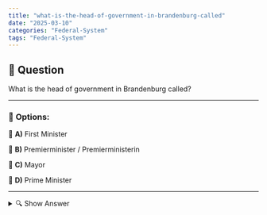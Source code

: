 ```yaml
---
title: "what-is-the-head-of-government-in-brandenburg-called"
date: "2025-03-10"
categories: "Federal-System"
tags: "Federal-System"
---
```


## 📌 **Question**

What is the head of government in Brandenburg called?



---

### 📝 **Options:**

🔘 **A)** First Minister

🔘 **B)** Premierminister / Premierministerin

🔘 **C)** Mayor

🔘 **D)** Prime Minister

---

<details>
  <summary>🔍 Show Answer</summary>

  <p>
💡  <b>Correct Answer:</b>  d
  </p>
  <p>
    📖<b>Explanation:</b>
    Brandenburg is one of the 16 federal states (Bundesländer) in Germany, each governed by its own state government. The head of a state's government holds a specific title that reflects their role and responsibilities. Understanding these titles is essential for recognizing the political structure and leadership within each state. Common titles include "Ministerpräsident" for male and "Ministerpräsidentin" for female leaders, which are equivalent to a state premier or prime minister. Other titles like "Bürgermeister" refer to mayors of cities, while "Premierminister" is used in some other federal systems but not typically in German states.
  </p>
</details>
